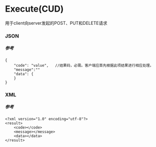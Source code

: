 # Execute(CUD)

用于client向server发起的POST、PUT和DELETE请求

### JSON
##### 参考
```
{
    "code": "value",   //结果码，必需。客户端应首先根据此项结果进行相应处理。
    "message":""
    "data": {
    }
}
```


### XML
##### 参考
```
<?xml version="1.0" encoding="utf-8"?> 
<result>
    <code></code>
    <message></message>
    <data></data>
</result>
```
